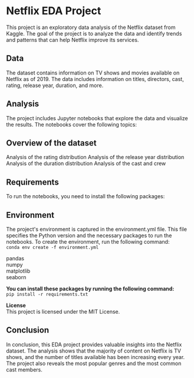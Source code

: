 # Netflix EDA Project
This project is an exploratory data analysis of the Netflix dataset from Kaggle. The goal of the project is to analyze the data and identify trends and patterns that can help Netflix improve its services.
## Data
The dataset contains information on TV shows and movies available on Netflix as of 2019. The data includes information on titles, directors, cast, rating, release year, duration, and more.
## Analysis
The project includes Jupyter notebooks that explore the data and visualize the results. The notebooks cover the following topics:
## Overview of the dataset
Analysis of the rating distribution
Analysis of the release year distribution
Analysis of the duration distribution
Analysis of the cast and crew
## Requirements
To run the notebooks, you need to install the following packages:<br>
## Environment
The project's environment is captured in the environment.yml file. This file specifies the Python version and the necessary packages to run the notebooks. To create the environment, run the following command:<br>
```conda env create -f environment.yml```

pandas<br>
numpy<br>
matplotlib<br>
seaborn<br>

**You can install these packages by running the following command:**<br>
```pip install -r requirements.txt```

**License**<br>
This project is licensed under the MIT License.
## Conclusion
In conclusion, this EDA project provides valuable insights into the Netflix dataset. The analysis shows that the majority of content on Netflix is TV shows, and the number of titles available has been increasing every year. The project also reveals the most popular genres and the most common cast members.
